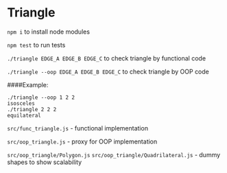 # Triangle

`npm i` to install node modules

`npm test` to run tests

`./triangle EDGE_A EDGE_B EDGE_C` to check triangle by functional code

`./triangle --oop EDGE_A EDGE_B EDGE_C` to check triangle by OOP code

####Example:

```
./triangle --oop 1 2 2
isosceles
./triangle 2 2 2
equilateral
```

`src/func_triangle.js` - functional implementation

`src/oop_triangle.js` - proxy for OOP implementation

`src/oop_triangle/Polygon.js` `src/oop_triangle/Quadrilateral.js` - dummy shapes to show scalability

